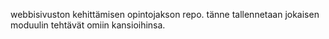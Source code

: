 webbisivuston kehittämisen opintojakson repo. tänne tallennetaan jokaisen moduulin tehtävät omiin kansioihinsa.